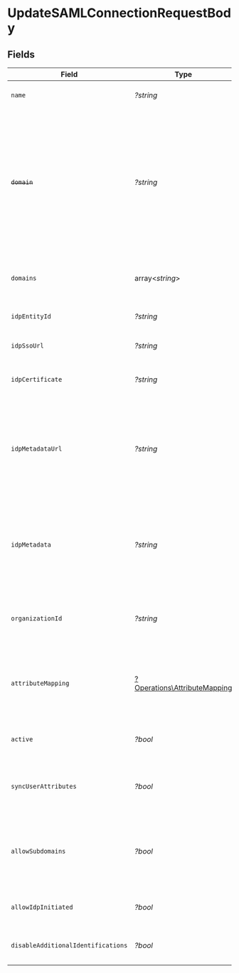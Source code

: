 # UpdateSAMLConnectionRequestBody


## Fields

| Field                                                                                                                                                                  | Type                                                                                                                                                                   | Required                                                                                                                                                               | Description                                                                                                                                                            |
| ---------------------------------------------------------------------------------------------------------------------------------------------------------------------- | ---------------------------------------------------------------------------------------------------------------------------------------------------------------------- | ---------------------------------------------------------------------------------------------------------------------------------------------------------------------- | ---------------------------------------------------------------------------------------------------------------------------------------------------------------------- |
| `name`                                                                                                                                                                 | *?string*                                                                                                                                                              | :heavy_minus_sign:                                                                                                                                                     | The name of the new SAML Connection                                                                                                                                    |
| ~~`domain`~~                                                                                                                                                           | *?string*                                                                                                                                                              | :heavy_minus_sign:                                                                                                                                                     | : warning: ** DEPRECATED **: This will be removed in a future release, please migrate away from it as soon as possible.<br/><br/>The domain to use for the new SAML Connection |
| `domains`                                                                                                                                                              | array<*string*>                                                                                                                                                        | :heavy_minus_sign:                                                                                                                                                     | A list of the domains on use for the SAML connection                                                                                                                   |
| `idpEntityId`                                                                                                                                                          | *?string*                                                                                                                                                              | :heavy_minus_sign:                                                                                                                                                     | The entity id as provided by the IdP                                                                                                                                   |
| `idpSsoUrl`                                                                                                                                                            | *?string*                                                                                                                                                              | :heavy_minus_sign:                                                                                                                                                     | The SSO url as provided by the IdP                                                                                                                                     |
| `idpCertificate`                                                                                                                                                       | *?string*                                                                                                                                                              | :heavy_minus_sign:                                                                                                                                                     | The x509 certificated as provided by the IdP                                                                                                                           |
| `idpMetadataUrl`                                                                                                                                                       | *?string*                                                                                                                                                              | :heavy_minus_sign:                                                                                                                                                     | The URL which serves the IdP metadata. If present, it takes priority over the corresponding individual properties and replaces them                                    |
| `idpMetadata`                                                                                                                                                          | *?string*                                                                                                                                                              | :heavy_minus_sign:                                                                                                                                                     | The XML content of the IdP metadata file. If present, it takes priority over the corresponding individual properties                                                   |
| `organizationId`                                                                                                                                                       | *?string*                                                                                                                                                              | :heavy_minus_sign:                                                                                                                                                     | The ID of the organization to which users of this SAML Connection will be added                                                                                        |
| `attributeMapping`                                                                                                                                                     | [?Operations\AttributeMapping](../../Models/Operations/AttributeMapping.md)                                                                                            | :heavy_minus_sign:                                                                                                                                                     | Define the atrtibute name mapping between Identity Provider and Clerk's user properties                                                                                |
| `active`                                                                                                                                                               | *?bool*                                                                                                                                                                | :heavy_minus_sign:                                                                                                                                                     | Activate or de-activate the SAML Connection                                                                                                                            |
| `syncUserAttributes`                                                                                                                                                   | *?bool*                                                                                                                                                                | :heavy_minus_sign:                                                                                                                                                     | Controls whether to update the user's attributes in each sign-in                                                                                                       |
| `allowSubdomains`                                                                                                                                                      | *?bool*                                                                                                                                                                | :heavy_minus_sign:                                                                                                                                                     | Allow users with an email address subdomain to use this connection in order to authenticate                                                                            |
| `allowIdpInitiated`                                                                                                                                                    | *?bool*                                                                                                                                                                | :heavy_minus_sign:                                                                                                                                                     | Enable or deactivate IdP-initiated flows                                                                                                                               |
| `disableAdditionalIdentifications`                                                                                                                                     | *?bool*                                                                                                                                                                | :heavy_minus_sign:                                                                                                                                                     | Enable or deactivate additional identifications                                                                                                                        |